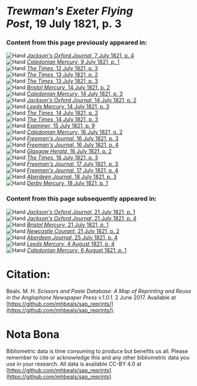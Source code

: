 # *Trewman's Exeter Flying Post*, 19 July 1821, p. 3  
  
### Content from this page previously appeared in:  
![Hand](http://scissorsandpaste.net/wp-content/uploads/2017/06/smallhandpointer.png) [*Jackson's Oxford Journal*, 7 July 1821, p. 4](https://mhbeals.github.io/sap_html/Jackson's-Oxford-Journal/Jackson's-Oxford-Journal-7-July-1821-p-4)  
![Hand](http://scissorsandpaste.net/wp-content/uploads/2017/06/smallhandpointer.png) [*Caledonian Mercury*, 9 July 1821, p. 1](https://mhbeals.github.io/sap_html/Caledonian-Mercury/Caledonian-Mercury-9-July-1821-p-1)  
![Hand](http://scissorsandpaste.net/wp-content/uploads/2017/06/smallhandpointer.png) [*The Times*, 12 July 1821, p. 3](https://mhbeals.github.io/sap_html/The-Times/The-Times-12-July-1821-p-3)  
![Hand](http://scissorsandpaste.net/wp-content/uploads/2017/06/smallhandpointer.png) [*The Times*, 13 July 1821, p. 2](https://mhbeals.github.io/sap_html/The-Times/The-Times-13-July-1821-p-2)  
![Hand](http://scissorsandpaste.net/wp-content/uploads/2017/06/smallhandpointer.png) [*The Times*, 13 July 1821, p. 3](https://mhbeals.github.io/sap_html/The-Times/The-Times-13-July-1821-p-3)  
![Hand](http://scissorsandpaste.net/wp-content/uploads/2017/06/smallhandpointer.png) [*Bristol Mercury*, 14 July 1821, p. 2](https://mhbeals.github.io/sap_html/Bristol-Mercury/Bristol-Mercury-14-July-1821-p-2)  
![Hand](http://scissorsandpaste.net/wp-content/uploads/2017/06/smallhandpointer.png) [*Caledonian Mercury*, 14 July 1821, p. 3](https://mhbeals.github.io/sap_html/Caledonian-Mercury/Caledonian-Mercury-14-July-1821-p-3)  
![Hand](http://scissorsandpaste.net/wp-content/uploads/2017/06/smallhandpointer.png) [*Jackson's Oxford Journal*, 14 July 1821, p. 2](https://mhbeals.github.io/sap_html/Jackson's-Oxford-Journal/Jackson's-Oxford-Journal-14-July-1821-p-2)  
![Hand](http://scissorsandpaste.net/wp-content/uploads/2017/06/smallhandpointer.png) [*Leeds Mercury*, 14 July 1821, p. 3](https://mhbeals.github.io/sap_html/Leeds-Mercury/Leeds-Mercury-14-July-1821-p-3)  
![Hand](http://scissorsandpaste.net/wp-content/uploads/2017/06/smallhandpointer.png) [*The Times*, 14 July 1821, p. 2](https://mhbeals.github.io/sap_html/The-Times/The-Times-14-July-1821-p-2)  
![Hand](http://scissorsandpaste.net/wp-content/uploads/2017/06/smallhandpointer.png) [*The Times*, 14 July 1821, p. 3](https://mhbeals.github.io/sap_html/The-Times/The-Times-14-July-1821-p-3)  
![Hand](http://scissorsandpaste.net/wp-content/uploads/2017/06/smallhandpointer.png) [*Examiner*, 15 July 1821, p. 9](https://mhbeals.github.io/sap_html/Examiner/Examiner-15-July-1821-p-9)  
![Hand](http://scissorsandpaste.net/wp-content/uploads/2017/06/smallhandpointer.png) [*Caledonian Mercury*, 16 July 1821, p. 2](https://mhbeals.github.io/sap_html/Caledonian-Mercury/Caledonian-Mercury-16-July-1821-p-2)  
![Hand](http://scissorsandpaste.net/wp-content/uploads/2017/06/smallhandpointer.png) [*Freeman's Journal*, 16 July 1821, p. 3](https://mhbeals.github.io/sap_html/Freeman's-Journal/Freeman's-Journal-16-July-1821-p-3)  
![Hand](http://scissorsandpaste.net/wp-content/uploads/2017/06/smallhandpointer.png) [*Freeman's Journal*, 16 July 1821, p. 4](https://mhbeals.github.io/sap_html/Freeman's-Journal/Freeman's-Journal-16-July-1821-p-4)  
![Hand](http://scissorsandpaste.net/wp-content/uploads/2017/06/smallhandpointer.png) [*Glasgow Herald*, 16 July 1821, p. 2](https://mhbeals.github.io/sap_html/Glasgow-Herald/Glasgow-Herald-16-July-1821-p-2)  
![Hand](http://scissorsandpaste.net/wp-content/uploads/2017/06/smallhandpointer.png) [*The Times*, 16 July 1821, p. 3](https://mhbeals.github.io/sap_html/The-Times/The-Times-16-July-1821-p-3)  
![Hand](http://scissorsandpaste.net/wp-content/uploads/2017/06/smallhandpointer.png) [*Freeman's Journal*, 17 July 1821, p. 3](https://mhbeals.github.io/sap_html/Freeman's-Journal/Freeman's-Journal-17-July-1821-p-3)  
![Hand](http://scissorsandpaste.net/wp-content/uploads/2017/06/smallhandpointer.png) [*Freeman's Journal*, 17 July 1821, p. 4](https://mhbeals.github.io/sap_html/Freeman's-Journal/Freeman's-Journal-17-July-1821-p-4)  
![Hand](http://scissorsandpaste.net/wp-content/uploads/2017/06/smallhandpointer.png) [*Aberdeen Journal*, 18 July 1821, p. 3](https://mhbeals.github.io/sap_html/Aberdeen-Journal/Aberdeen-Journal-18-July-1821-p-3)  
![Hand](http://scissorsandpaste.net/wp-content/uploads/2017/06/smallhandpointer.png) [*Derby Mercury*, 18 July 1821, p. 1](https://mhbeals.github.io/sap_html/Derby-Mercury/Derby-Mercury-18-July-1821-p-1)  
  
### Content from this page subsequently appeared in:  
![Hand](http://scissorsandpaste.net/wp-content/uploads/2017/06/smallhandpointer.png) [*Jackson's Oxford Journal*, 21 July 1821, p. 1](https://mhbeals.github.io/sap_html/Jackson's-Oxford-Journal/Jackson's-Oxford-Journal-21-July-1821-p-1)  
![Hand](http://scissorsandpaste.net/wp-content/uploads/2017/06/smallhandpointer.png) [*Jackson's Oxford Journal*, 21 July 1821, p. 4](https://mhbeals.github.io/sap_html/Jackson's-Oxford-Journal/Jackson's-Oxford-Journal-21-July-1821-p-4)  
![Hand](http://scissorsandpaste.net/wp-content/uploads/2017/06/smallhandpointer.png) [*Bristol Mercury*, 21 July 1821, p. 1](https://mhbeals.github.io/sap_html/Bristol-Mercury/Bristol-Mercury-21-July-1821-p-1)  
![Hand](http://scissorsandpaste.net/wp-content/uploads/2017/06/smallhandpointer.png) [*Newcastle Courant*, 21 July 1821, p. 2](https://mhbeals.github.io/sap_html/Newcastle-Courant/Newcastle-Courant-21-July-1821-p-2)  
![Hand](http://scissorsandpaste.net/wp-content/uploads/2017/06/smallhandpointer.png) [*Aberdeen Journal*, 25 July 1821, p. 4](https://mhbeals.github.io/sap_html/Aberdeen-Journal/Aberdeen-Journal-25-July-1821-p-4)  
![Hand](http://scissorsandpaste.net/wp-content/uploads/2017/06/smallhandpointer.png) [*Leeds Mercury*, 4 August 1821, p. 4](https://mhbeals.github.io/sap_html/Leeds-Mercury/Leeds-Mercury-4-August-1821-p-4)  
![Hand](http://scissorsandpaste.net/wp-content/uploads/2017/06/smallhandpointer.png) [*Caledonian Mercury*, 6 August 1821, p. 1](https://mhbeals.github.io/sap_html/Caledonian-Mercury/Caledonian-Mercury-6-August-1821-p-1)  


# Citation: 

Beals. M. H. *Scissors and Paste Database: A Map of Reprinting and Reuse in the Anglophone Newspaper Press v.1.0.1.* 2 June 2017. Available at [https://github.com/mhbeals/sap_reprints/](https://github.com/mhbeals/sap_reprints/). 

# Nota Bona

Bibliometric data is time consuming to produce but benefits us all. Please remember to cite or acknowledge this and any other bibliometric data you use in your research. All data is available CC-BY 4.0 at [https://github.com/mhbeals/sap_reprints](https://github.com/mhbeals/sap_reprints)